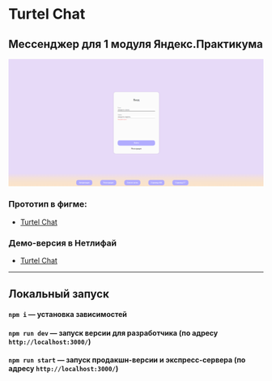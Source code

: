 # Turtel Chat
## Мессенджер для 1 модуля Яндекс.Практикума

![preview.png](https://github.com/DieReiterin/middle.messenger.praktikum.yandex/blob/deploy/static/images/preview.png)

### **Прототип в фигме:**
- [Turtel Chat](https://www.figma.com/proto/7mFfupXYkX3Iy9iZ4iNnm1/TURTEL-CHAT?node-id=0-1&t=rD8v5FVHA5vzu38k-1)

### Демо-версия в Нетлифай
- [Turtel Chat](https://turtel-chat.netlify.app/)
----------

## Локальный запуск
#### `npm i` — установка зависимостей
#### `npm run dev` — запуск версии для разработчика (по адресу `http://localhost:3000/`)
#### `npm run start` — запуск продакшн-версии и экспресс-сервера (по адресу `http://localhost:3000/`)


